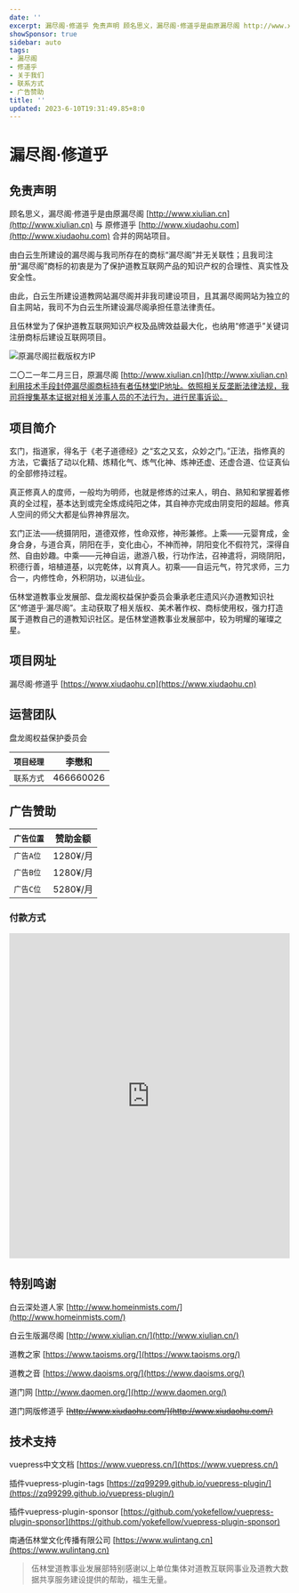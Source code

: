 ```yaml
---
date: ''
excerpt: 漏尽阁·修道乎 免责声明 顾名思义，漏尽阁·修道乎是由原漏尽阁 http://www.xiulian.cn 与 原修道乎 http://www.xiudaohu.com 合并的网站项目。 由白云生所建设的漏尽阁与我司所存在的商标“漏尽阁”并无关联性；且我司注册“漏尽阁”商标的初衷是为了保护道教互联网产品的知识产权的合理性、真实性及安全性。 由此，白云生所建设道教网站漏尽阁并非我司建设项目，且其漏尽...
showSponsor: true
sidebar: auto
tags:
- 漏尽阁
- 修道乎
- 关于我们
- 联系方式
- 广告赞助
title: ''
updated: 2023-6-10T19:31:49.85+8:0
---
```

# 漏尽阁·修道乎

## 免责声明

顾名思义，漏尽阁·修道乎是由原漏尽阁 [http://www.xiulian.cn](http://www.xiulian.cn) 与 原修道乎 [http://www.xiudaohu.com](http://www.xiudaohu.com) 合并的网站项目。

由白云生所建设的漏尽阁与我司所存在的商标“漏尽阁”并无关联性；且我司注册“漏尽阁”商标的初衷是为了保护道教互联网产品的知识产权的合理性、真实性及安全性。

由此，白云生所建设道教网站漏尽阁并非我司建设项目，且其漏尽阁网站为独立的自主网站，我司不为白云生所建设漏尽阁承担任意法律责任。

且伍林堂为了保护道教互联网知识产权及品牌效益最大化，也纳用“修道乎”关键词注册商标后建设互联网项目。

![原漏尽阁拦截版权方IP](/img/loujingeip.png "原漏尽阁拦截版权方IP")

二〇二一年二月三日，原漏尽阁 [http://www.xiulian.cn](http://www.xiulian.cn)利用技术手段封停漏尽阁商标持有者伍林堂IP地址。依照相关反垄断法律法规，我司将搜集基本证据对相关涉事人员的不法行为，进行民事诉讼。

## 项目简介

玄门，指道家，得名于《老子道德经》之“玄之又玄，众妙之门。”正法，指修真的方法，它囊括了动以化精、炼精化气、炼气化神、炼神还虚、还虚合道、位证真仙的全部修持过程。

真正修真人的度师，一般均为明师，也就是修炼的过来人，明白、熟知和掌握着修真的全过程，基本达到或完全炼成纯阳之体，其自神亦完成由阴变阳的超越。修真人空间的师父大都是仙界神界层次。

玄门正法——统摄阴阳，道德双修，性命双修，神形兼修。上乘——元婴育成，金身合身，与道合真，阴阳在手，变化由心，不神而神，阴阳变化不假符咒，深得自然、自由妙趣。中乘——元神自运，遨游八极，行功作法，召神遣将，洞晓阴阳，积德行善，培植道基，以完乾体，以育真人。初乘——自运元气，符咒求师，三力合一，内修性命，外积阴功，以进仙业。

伍林堂道教事业发展部、盘龙阁权益保护委员会秉承老庄遗风兴办道教知识社区“修道乎·漏尽阁”。主动获取了相关版权、美术著作权、商标使用权，强力打造属于道教自己的道教知识社区。是伍林堂道教事业发展部中，较为明耀的璀璨之星。

## 项目网址

漏尽阁·修道乎 [https://www.xiudaohu.cn](https://www.xiudaohu.cn)

## 运营团队

盘龙阁权益保护委员会

| `项目经理` | 李懋和    |
| ---------- | --------- |
| `联系方式` | 466660026 |

## 广告赞助

| `广告位置` | 赞助金额  |
| ---------- | --------- |
| `广告A位`  | 1280¥/月 |
| `广告B位`  | 1280¥/月 |
| `广告C位`  | 5280¥/月 |

### 付款方式

<iframe id="iframe_default" src="https://www.wulintang.cn/payhtml/index.html" style="height:585px; width:100%;" frameborder="no" border="0" marginwidth="0" marginheight="0" scrolling="no" allowtransparency="yes"></iframe>


## 特别鸣谢

白云深处道人家 [http://www.homeinmists.com/](http://www.homeinmists.com/)

白云生版漏尽阁 [http://www.xiulian.cn/](http://www.xiulian.cn/)

道教之家 [https://www.taoisms.org/](https://www.taoisms.org/)

道教之音 [https://www.daoisms.org/](https://www.daoisms.org/)

道门网 [http://www.daomen.org/](http://www.daomen.org/)

道门网版修道乎 <s>[http://www.xiudaohu.com/](http://www.xiudaohu.com/)</s>

## 技术支持

vuepress中文文档 [https://www.vuepress.cn/](https://www.vuepress.cn/)

插件vuepress-plugin-tags [https://zq99299.github.io/vuepress-plugin/](https://zq99299.github.io/vuepress-plugin/)

插件vuepress-plugin-sponsor [https://github.com/yokefellow/vuepress-plugin-sponsor](https://github.com/yokefellow/vuepress-plugin-sponsor)

南通伍林堂文化传播有限公司 [https://www.wulintang.cn](https://www.wulintang.cn)

> 伍林堂道教事业发展部特别感谢以上单位集体对道教互联网事业及道教大数据共享服务建设提供的帮助，福生无量。

